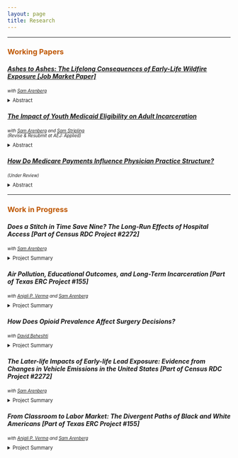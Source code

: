 ```yaml
---
layout: page
title: Research
---
```


<hr>

<h3 style="color:#bf5700;"> Working Papers </h3>

#### <a href="https://sethneller.github.io/papers/neller_jmp_ashes_to_ashes.pdf"> *Ashes to Ashes: The Lifelong Consequences of Early-Life Wildfire Exposure [Job Market Paper]*</a> <br/>
 <p style="font-size:70%;"><i> with <a href="https://samuelarenberg.com/">Sam Arenberg</a> </i></p>

<details>
 <summary style="font-size:80%;"> Abstract </summary>
      <p align="justify" style="font-size:80%;"> This paper assesses the impact of in utero and early-childhood exposure to wildfire smoke on longevity as well as economic achievement, human capital accumulation, and disability in mid-to-late adulthood. To identify areas that were exposed to wildfire pollution, we leverage mid-20th century (1930-1969) California wildfires and smoke dispersion modeling. We then combine these wildfire pollution data with comprehensive, restricted-use administrative data from the Social Security Administration and Census Bureau.  These linked data allow us to measure childhood wildfire smoke exposure for four decades of birth cohorts and to observe a rich set of later-life outcomes. Using these data, we exploit plausibly exogenous variation in smoke exposure--which is a function of fire timing and size as well as wind direction and speed--to identify long-run effects. We find that moving from the 25th to 75th percentile of early-life wildfire smoke exposure results in 1.7 additional deaths before age 55 per 1,000 individuals, conditional on surviving past early childhood. Aggregating these effects across ages 30 to 80 translates to 46 life years lost per 1,000 persons. We further find that smoke exposure results in unfavorable changes to a wide range of later-life outcomes across economic achievement, educational attainment, and disability measures. From these results, we estimate that each child born in California during our sample period sustained, on average, approximately $22,000 of discounted damages in lost life expectancy and lost earnings due to wildfire smoke. These findings suggest that warming temperatures, which exacerbate the duration and intensity of wildfire seasons, are already meaningfully affecting the life cycles of exposed children through increased smoke exposure.
 </p>
  </details>

#### <a href="https://sethneller.github.io/papers/Medicaid_and_incarceration.pdf">*The Impact of Youth Medicaid Eligibility on Adult Incarceration*</a> <br/>
<p style="font-size:70%;"><i> with <a href="https://samuelarenberg.com/">Sam Arenberg</a> and <a href="https://samstripling.com/">Sam Stripling</a> <br/>
 (Revise & Resubmit at AEJ: Applied) </i></p>


<details>
 <summary style="font-size:80%;"> Abstract </summary>
    <p align="justify" style="font-size:80%;"> This paper identifies an important spillover associated with public health insurance: reduced incarceration. In 1990, Congress passed legislation that  increased Medicaid eligibility for individuals born after September 30, 1983. We show that Black children born just after the cutoff are 5 percent less likely to be incarcerated by age 28, driven primarily by a decrease in incarcerations connected to financially motivated offenses. Children of other races, who experienced almost no gain in Medicaid coverage as a result of the policy, demonstrate no such declines. We find that reduced incarceration in adulthood substantially offsets the initial costs of expanding eligibility. </p>
</details>


#### <a href="https://sethneller.github.io/papers/Practice_structure.pdf">*How Do Medicare Payments Influence Physician Practice Structure?*</a> 
<p style="font-size:70%;"><i> (Under Review) </i></p>

<details>
 <summary style="font-size:80%;"> Abstract </summary>
    <p align="justify" style="font-size:80%;"> This paper exploits spatial discontinuities in Medicare payment rates to estimate the effect of reimbursements on primary care physicians’ choice of organizational structure. I find that a 1 percent increase in Medicare reimbursement leads to a 1.7 to 2.2 percentage point increase in primary care doctors who practice with a small group (defined as 25 providers or fewer). This effect is driven by changes in the tails of the practice size distribution: a 1.8 percentage point increase in physicians who are affiliated with the smallest (1- or 2-provider) practice groups with a corresponding decrease in physicians joining very large practices (≥ 150 providers). I do not, however, detect any evidence of physician sorting or bunching around the boundary in response to differential payment, supporting the underlying assumptions of my regression discontinuity design. Accordingly, my findings suggest that Medicare pricing may be a factor in the trend of consolidation in the physician and clinical services market. </p>
</details>

***
<h3 style="color:#bf5700;"> Work in Progress </h3>

#### *Does a Stitch in Time Save Nine? The Long-Run Effects of Hospital Access [Part of Census RDC Project #2272]* <br/>
<p style="font-size:70%;"><i> with <a href="https://samuelarenberg.com/">Sam Arenberg</a> </i></p>

<details>
 <summary style="font-size:80%;"> Project Summary </summary>
     <p align="justify" style="font-size:80%;"> This project will study the long-term impacts of childhood hospital access on health, human capital, and economic outcomes in adulthood. To do so, we will leverage variation in childhood hospital access from the Hill-Burton hospital construction program, linked to administrative birth and death records as well as outcomes in the restricted-use Decennial Census and American Community Surveys. Because the Hill-Burton program disproportionately increased hospitals in predominately Black areas, we examine whether these expanded medical resources closed gaps in outcomes among Black Americans. </p>
  </details>
  
#### *Air Pollution, Educational Outcomes, and Long-Term Incarceration [Part of Texas ERC Project #155]* <br/>
<p style="font-size:70%;"><i> with <a href="https://anjalipverma.github.io/">Anjali P. Verma</a> and <a href="https://samuelarenberg.com/">Sam Arenberg</a> </i></p>

<details>
 <summary style="font-size:80%;"> Project Summary </summary>
     <p align="justify" style="font-size:80%;"> There is now substantial evidence that air pollution negatively impacts student outcomes. However, less is known about the mechanisms, critical periods, and potential long-term consequences of pollution exposure in later childhood and early adolescence. This project will utilize rich longitudinal data from the Texas Educational Research Center on student outcomes and school characteristics, linked with later-life incarceration data to better understand the impacts of air pollution and its later-life outcomes. </p>
  </details>

#### *How Does Opioid Prevalence Affect Surgery Decisions?* <br/>
<p style="font-size:70%;"><i> with <a href="https://sites.google.com/view/davidbeheshti">David Beheshti</a> </i></p>

<details>
 <summary style="font-size:80%;"> Project Summary </summary>
     <p align="justify" style="font-size:80%;"> This paper studies how the prevalence of opioids affects joint physician-patient decisions over medical procedures. Following Alpert et al. (2019), we utilize variation in OxyContin exposure due to state policies that affected OxyContin's marketing and market entry. Preliminary results suggest that higher availability of opioids led to a substantial increase in the number of discretionary surgical discharges (e.g., knee replacements, hip replacements, and back surgeries), but did not meaningfully affect discharges for non-discretionary surgical procedures or medical discharges. </p>
  </details>

#### *The Later-life Impacts of Early-life Lead Exposure: Evidence from Changes in Vehicle Emissions in the United States [Part of Census RDC Project #2272]* <br/>
<p style="font-size:70%;"><i> with <a href="https://samuelarenberg.com/">Sam Arenberg</a> </i></p>

<details>
 <summary style="font-size:80%;"> Project Summary </summary>
      <p align="justify" style="font-size:80%;"> Beginning in the mid-1970s, airborne lead levels began to decrease sharply due to environmental regulation that reduced the content of lead in gasoline and the improved vehicle emissions technology. However, the long-run benefits of near-elimination of lead emissions on economic outcomes and racial equality are not well understood. This project utilizes restricted Census and Social Security data to link adult outcomes to exact place of birth and related lead exposure to assess the impact of the phaseout of leaded gasoline on human capital achievement, earnings, and other measures of well-being. </p>
  </details>
  
#### *From Classroom to Labor Market: The Divergent Paths of Black and White Americans [Part of Texas ERC Project #155]* <br/>
<p style="font-size:70%;"><i> with <a href="https://anjalipverma.github.io/">Anjali P. Verma</a> and <a href="https://samuelarenberg.com/">Sam Arenberg</a> </i></p>

<details>
 <summary style="font-size:80%;"> Project Summary </summary>
     <p align="justify" style="font-size:80%;"> This project studies test-score and income gaps between Black and white Americans. We investigate these gaps using longitudinal administrative education and earnings records from the Texas Education Resource Center, focusing on a panel of children from recent cohorts (1986-91) who are observed continuously from 3rd grade through age 30. Our headline finding is that Black students performing at the 80th percentile of test scores have earnings in early adulthood similar to white students performing at the 20th percentile of test scores. We also find stark differences in the persistence of relative performance. Black students with low test scores are very likely to have low earnings, while white students with low test scores demonstrate much more upward mobility. Conversely, Black students with high test scores demonstrate a greater degree downward mobility than white students with high test scores. Ongoing work decomposes the gaps into differences in high school graduation, college enrollment, major choice, industry, and location. Our findings, although descriptive, appear inconsistent with a popular narrative that closing test-score gaps between Black and white Americans would substantially reduce the gaps that appear at later ages in labor market outcomes.
 </p>
  </details>

  

